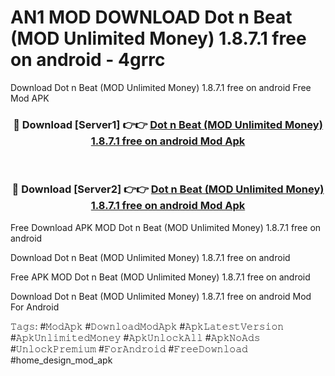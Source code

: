 # AN1 MOD DOWNLOAD Dot n Beat (MOD Unlimited Money) 1.8.7.1 free on android - 4grrc
Download Dot n Beat (MOD Unlimited Money) 1.8.7.1 free on android Free Mod APK

<div align="center">
<h3>🔴 Download [Server1] 👉👉 <a href="https://apk-comot.site?title=Dot_n_Beat_(MOD_Unlimited_Money)_1.8.7.1_free_on_android">Dot n Beat (MOD Unlimited Money) 1.8.7.1 free on android Mod Apk</a></h3><br>

<h3>🔴 Download [Server2] 👉👉 <a href="https://apk-comot.site?title=Dot_n_Beat_(MOD_Unlimited_Money)_1.8.7.1_free_on_android">Dot n Beat (MOD Unlimited Money) 1.8.7.1 free on android Mod Apk</a></h3>
</div>


Free Download APK MOD Dot n Beat (MOD Unlimited Money) 1.8.7.1 free on android

Download Dot n Beat (MOD Unlimited Money) 1.8.7.1 free on android 

Free APK MOD Dot n Beat (MOD Unlimited Money) 1.8.7.1 free on android 

Download Dot n Beat (MOD Unlimited Money) 1.8.7.1 free on android Mod For Android

𝚃𝚊𝚐𝚜: #𝙼𝚘𝚍𝙰𝚙𝚔 #𝙳𝚘𝚠𝚗𝚕𝚘𝚊𝚍𝙼𝚘𝚍𝙰𝚙𝚔 #𝙰𝚙𝚔𝙻𝚊𝚝𝚎𝚜𝚝𝚅𝚎𝚛𝚜𝚒𝚘𝚗 #𝙰𝚙𝚔𝚄𝚗𝚕𝚒𝚖𝚒𝚝𝚎𝚍𝙼𝚘𝚗𝚎𝚢 #𝙰𝚙𝚔𝚄𝚗𝚕𝚘𝚌𝚔𝙰𝚕𝚕 #𝙰𝚙𝚔𝙽𝚘𝙰𝚍𝚜 #𝚄𝚗𝚕𝚘𝚌𝚔𝙿𝚛𝚎𝚖𝚒𝚞𝚖 #𝙵𝚘𝚛𝙰𝚗𝚍𝚛𝚘𝚒𝚍 #𝙵𝚛𝚎𝚎𝙳𝚘𝚠𝚗𝚕𝚘𝚊𝚍 #home_design_mod_apk